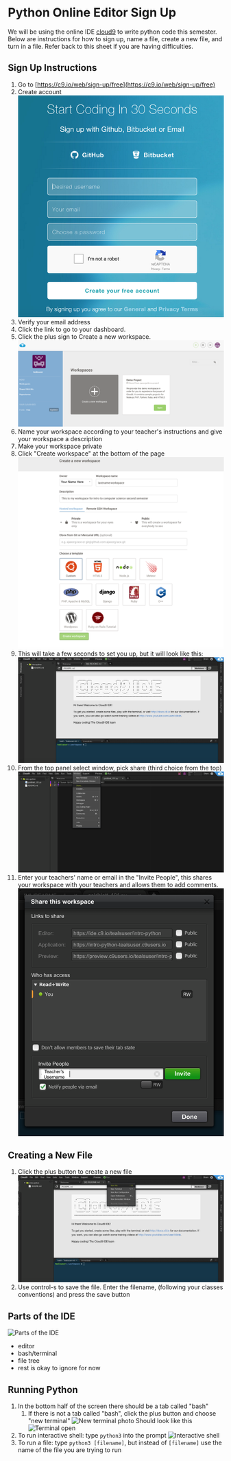 # Python Online Editor Sign Up
We will be using the online IDE [cloud9](https://c9.io) to write python code this semester.  Below are instructions for how to sign up, name a file, create a new file, and turn in a file. Refer back to this sheet if you are having difficulties. 

## Sign Up Instructions

1. Go to [https://c9.io/web/sign-up/free](https://c9.io/web/sign-up/free)
2. Create account
![Initial Sign Up Photo](sign_up_screen_phto.png)
3. Verify your email address
4. Click the link to go to your dashboard. 
5. Click the plus sign to Create a new workspace. 
![New Workspace Photo](create_workspace_photo.png)
6. Name your workspace according to your teacher's instructions and give your workspace a description
7. Make your workspace private
8. Click "Create workspace" at the bottom of the page
![Filled in workspace photo](create_new_workspace_photo.png)
9. This will take a few seconds to set you up, but it will look like this: 
![Cloud9 empty workspace photo](new_workspace_photo.png)
10. From the top panel select window, pick share (third choice from the top)
![Cloud9 window to share](window_to_share_photo.png)
11. Enter your teachers' name or email in the "Invite People", this shares your workspace with your teachers and allows them to add comments. 
![Cloud9 Share options photo](share_workspace.png)

## Creating a New File
1. Click the plus button to create a new file 
![Creating a new file photo](new_file_photo.png)
2. Use control-s to save the file. Enter the filename, (following your classes conventions) and press the save button

## Parts of the IDE
![Parts of the IDE]()
* editor
* bash/terminal
* file tree
* rest is okay to ignore for now

## Running Python 
1. In the bottom half of the screen there should be a tab called "bash"
	1. If there is not a tab called "bash", click the plus button and choose "new terminal"
	![New terminal photo]()
Should look like this
![Terminal open]()
2. To run interactive shell: type `python3` into the prompt
![Interactive shell]() 
3. To run a file: type `python3 [filename]`, but instead of `[filename]` use the name of the file you are trying to run
